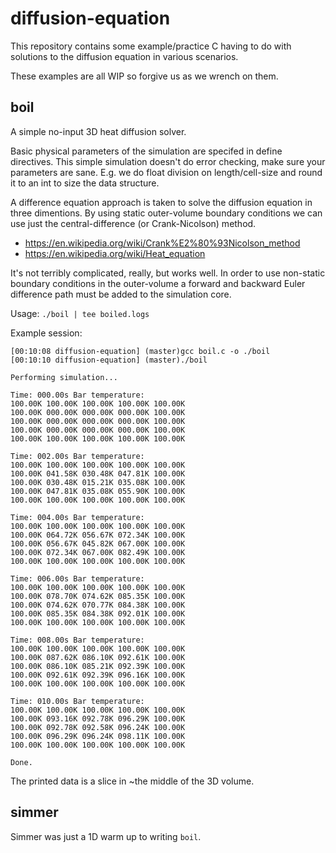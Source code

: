 # diffusion-equation

This repository contains some example/practice C having to do with solutions
to the diffusion equation in various scenarios.

These examples are all WIP so forgive us as we wrench on them.

## boil

A simple no-input 3D heat diffusion solver.

Basic physical parameters of the simulation are specifed in define
directives. This simple simulation doesn't do error checking, make sure
your parameters are sane. E.g. we do float division on length/cell-size
and round it to an int to size the data structure.

A difference equation approach is taken to solve the diffusion equation
in three dimentions. By using static outer-volume boundary conditions we
can use just the central-difference (or Crank-Nicolson) method.
- https://en.wikipedia.org/wiki/Crank%E2%80%93Nicolson_method
- https://en.wikipedia.org/wiki/Heat_equation

It's not terribly complicated, really, but works well. In order to use
non-static boundary conditions in the outer-volume a forward and backward
Euler difference path must be added to the simulation core.

Usage: `./boil | tee boiled.logs`

Example session:
```
[00:10:08 diffusion-equation] (master)gcc boil.c -o ./boil                                                                                                                                                                         
[00:10:10 diffusion-equation] (master)./boil                                                                                                                                                                                       

Performing simulation...

Time: 000.00s Bar temperature: 
100.00K 100.00K 100.00K 100.00K 100.00K 
100.00K 000.00K 000.00K 000.00K 100.00K 
100.00K 000.00K 000.00K 000.00K 100.00K 
100.00K 000.00K 000.00K 000.00K 100.00K 
100.00K 100.00K 100.00K 100.00K 100.00K 

Time: 002.00s Bar temperature:
100.00K 100.00K 100.00K 100.00K 100.00K 
100.00K 041.58K 030.48K 047.81K 100.00K 
100.00K 030.48K 015.21K 035.08K 100.00K 
100.00K 047.81K 035.08K 055.90K 100.00K 
100.00K 100.00K 100.00K 100.00K 100.00K 

Time: 004.00s Bar temperature:
100.00K 100.00K 100.00K 100.00K 100.00K 
100.00K 064.72K 056.67K 072.34K 100.00K 
100.00K 056.67K 045.82K 067.00K 100.00K 
100.00K 072.34K 067.00K 082.49K 100.00K 
100.00K 100.00K 100.00K 100.00K 100.00K 

Time: 006.00s Bar temperature:
100.00K 100.00K 100.00K 100.00K 100.00K 
100.00K 078.70K 074.62K 085.35K 100.00K 
100.00K 074.62K 070.77K 084.38K 100.00K 
100.00K 085.35K 084.38K 092.01K 100.00K 
100.00K 100.00K 100.00K 100.00K 100.00K 

Time: 008.00s Bar temperature:
100.00K 100.00K 100.00K 100.00K 100.00K 
100.00K 087.62K 086.10K 092.61K 100.00K 
100.00K 086.10K 085.21K 092.39K 100.00K 
100.00K 092.61K 092.39K 096.16K 100.00K 
100.00K 100.00K 100.00K 100.00K 100.00K 

Time: 010.00s Bar temperature:
100.00K 100.00K 100.00K 100.00K 100.00K 
100.00K 093.16K 092.78K 096.29K 100.00K 
100.00K 092.78K 092.58K 096.24K 100.00K 
100.00K 096.29K 096.24K 098.11K 100.00K 
100.00K 100.00K 100.00K 100.00K 100.00K 

Done. 
```

The printed data is a slice in ~the middle of the 3D volume.

## simmer

Simmer was just a 1D warm up to writing `boil`.

